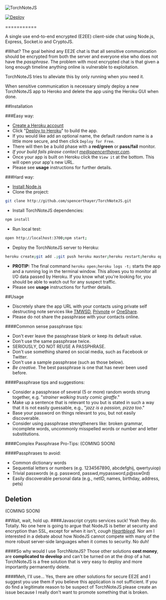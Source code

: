 ![TorchNoteJS](https://raw.githubusercontent.com/spencerthayer/TorchNoteJS/master/public/img/torchchat-logo.png?raw=true "TorchNoteJS")

[![Deploy](https://www.herokucdn.com/deploy/button.png)](https://heroku.com/deploy?template=https://github.com/spencerthayer/TorchNoteJS)

=========== 

A single use end-to-end encrypted (E2EE) client-side chat using Node.js, Express, Socket.io and CryptoJS. 

#What?
The goal behind any EE2E chat is that all sensitive communication should be encrypted from both the server and everyone else who does not have the *passphrase*. The problem with most encrypted chat is that given a long enough timeline anything online is vulnerable to exploitation.

TorchNoteJS tries to alleviate this by only running when you need it.

When sensitive communication is necessary simply deploy a new TorchNoteJS app to Heroko and delete the app using the Heroku GUI when done.


##Installation 

###Easy way:
- [Create a Heroku account](https://id.heroku.com/signup)
- Click "[Deploy to Heroku](https://heroku.com/deploy?template=https://github.com/spencerthayer/TorchNoteJS)" to build the app.
- If you would like add an optional name, the default random name is a little more secure, and then click `Deploy for Free`.
- There will then be a build phase with a **red/green** or **pass/fail** monitor.
 - *If your build fails please contact [me@spencerthayer.com](mailto:me@spencerthayer.com).*
- Once your app is built on Heroku click the `View it` at the bottom. This will open your app's new URL.
- Please see **usage** instructions for further details.

###Hard way:
- [Install Node.js](http://howtonode.org/how-to-install-nodejs)
- Clone the project:
```sh
git clone http://github.com/spencerthayer/TorchNoteJS.git
```
- Install TorchNoteJS dependencies:
```sh
npm install
```
- Run local test:
```sh
open http://localhost:3700;npm start;
```
- Deploy the TorchNoteJS server to Heroku:
```sh
heroku create;git add .;git push heroku master;heroku restart;heroku open;heroku logs -t;
```
- **PROTIP:** The final command `heroku open;heroku logs -t;` starts the app and a running log in the terminal window. This allows you to monitor all I/O data passed by Heroku. If you know what you're looking for, you should be able to watch out for any suspect traffic.
- Please see **usage** instructions for further details.

##Usage
- Discretely share the app URL with your contacts using private self destructing note services like [TMWSD](https://xn--uih.ws/), [Privnote](https://privnote.com/) or [OneShare](https://oneshar.es/create).
- Please do not share the passphrase with your contacts online.

####Common sense passphrase tips:
- Don't ever leave the passphrase blank or keep its default value.
- Don't use the same passphrase twice.
- SERIOUSLY, DO NOT REUSE A PASSPHRASE.
- Don't use something shared on social media, such as Facebook or Twitter.
- Don't use a sample passphrase (such as those below).
- *Be creative.* The best passphrase is one that has never been used before.

####Passphrase tips and suggestions:
- Consider a passphrase of several (5 or more) random words strung together, e.g. "*strainer walking trusty comic giraffe*."
- Make up a sentence that is relevant to you but is stated in such a way that it is not easily guessable, e.g., "*jazz is a passion, pizza too*."
- Base your password on things relevant to you, but not easily discoverable.
- Consider using passphrase strengtheners like: broken grammar, incomplete words, uncommonly misspelled words or number and letter substitutions.

####Complex Passphrase Pro-Tips:
(COMING SOON)

####Passphrases to avoid:
- Common dictionary words
- Sequential letters or numbers (e.g. 1234567890, abcdefghij, qwertyuiop)
- Trivial passwords (e.g. password, passwd,mypassword,p@ssw0rd)
- Easily discoverable personal data (e.g., netID, names, birthday, address, pets)

## Deletion
(COMING SOON)

##Wait, wait, hold up.
####Javascript crypto services suck!
Yeah they do. Totally. No one here is going to argue that NodeJS is better at security and encryption than SSL, except for when it isn't, *cough [Heartbleed](http://heartbleed.com/)*. Nor am I interested in a debate about how NodeJS cannot compete with many of the more robust server-side languages when it comes to security. No duh!

####So why would I use TorchNoteJS?
Those other solutions **cost money**, are **complicated to develop** and can't be turned on at the drop of a hat. TorchNoteJS is a free solution that is very easy to deploy and more importantly permanently delete.

####Meh, I'll use...
Yes, there are other solutions for secure EE2E and I suggest you use them if you believe this application is not sufficient. If you do find a legitimate reason to be suspect of TorchNoteJS please create an issue because I really don't want to promote something that is broken.